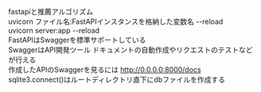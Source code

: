 fastapiと推薦アルゴリズム<br>
uvicorn ファイル名:FastAPIインスタンスを格納した変数名 --reload<br>
uvicorn server:app --reload<br>
FastAPIはSwaggerを標準サポートしている<br>
SwaggerはAPI開発ツール ドキュメントの自動作成やリクエストのテストなどが行える<br>
作成したAPIのSwaggerを見るには http://0.0.0.0:8000/docs<br>
sqlite3.connect()はルートディレクトリ直下にdbファイルを作成する<br>